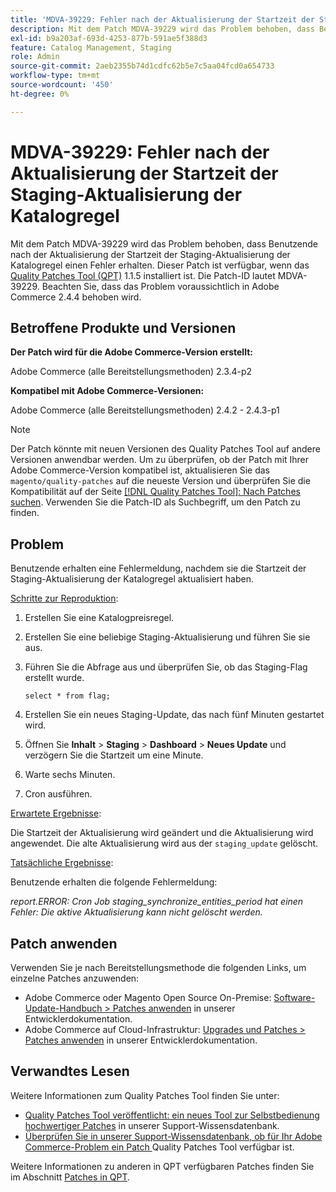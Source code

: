 ```yaml
---
title: 'MDVA-39229: Fehler nach der Aktualisierung der Startzeit der Staging-Aktualisierung der Katalogregel'
description: Mit dem Patch MDVA-39229 wird das Problem behoben, dass Benutzende nach der Aktualisierung der Startzeit der Staging-Aktualisierung der Katalogregel einen Fehler erhalten. Dieser Patch ist verfügbar, wenn das [Quality Patches Tool (QPT)](https://experienceleague.adobe.com/de/docs/commerce-operations/upgrade-guide/patches/overview) 1.1.5 installiert ist. Die Patch-ID lautet MDVA-39229. Beachten Sie, dass das Problem voraussichtlich in Adobe Commerce 2.4.4 behoben wird.
exl-id: b9a203af-693d-4253-877b-591ae5f388d3
feature: Catalog Management, Staging
role: Admin
source-git-commit: 2aeb2355b74d1cdfc62b5e7c5aa04fcd0a654733
workflow-type: tm+mt
source-wordcount: '450'
ht-degree: 0%

---
```


# MDVA-39229: Fehler nach der Aktualisierung der Startzeit der Staging-Aktualisierung der Katalogregel

Mit dem Patch MDVA-39229 wird das Problem behoben, dass Benutzende nach der Aktualisierung der Startzeit der Staging-Aktualisierung der Katalogregel einen Fehler erhalten. Dieser Patch ist verfügbar, wenn das [Quality Patches Tool (QPT)](https://experienceleague.adobe.com/de/docs/commerce-operations/upgrade-guide/patches/overview) 1.1.5 installiert ist. Die Patch-ID lautet MDVA-39229. Beachten Sie, dass das Problem voraussichtlich in Adobe Commerce 2.4.4 behoben wird.

## Betroffene Produkte und Versionen

**Der Patch wird für die Adobe Commerce-Version erstellt:**

Adobe Commerce (alle Bereitstellungsmethoden) 2.3.4-p2

**Kompatibel mit Adobe Commerce-Versionen:**

Adobe Commerce (alle Bereitstellungsmethoden) 2.4.2 - 2.4.3-p1

>[!NOTE]
>
>Der Patch könnte mit neuen Versionen des Quality Patches Tool auf andere Versionen anwendbar werden. Um zu überprüfen, ob der Patch mit Ihrer Adobe Commerce-Version kompatibel ist, aktualisieren Sie das `magento/quality-patches` auf die neueste Version und überprüfen Sie die Kompatibilität auf der Seite [[!DNL Quality Patches Tool]: Nach Patches suchen](https://experienceleague.adobe.com/tools/commerce-quality-patches/index.html?lang=de). Verwenden Sie die Patch-ID als Suchbegriff, um den Patch zu finden.

## Problem

Benutzende erhalten eine Fehlermeldung, nachdem sie die Startzeit der Staging-Aktualisierung der Katalogregel aktualisiert haben.

<u>Schritte zur Reproduktion</u>:

1. Erstellen Sie eine Katalogpreisregel.
1. Erstellen Sie eine beliebige Staging-Aktualisierung und führen Sie sie aus.
1. Führen Sie die Abfrage aus und überprüfen Sie, ob das Staging-Flag erstellt wurde.


   `select * from flag;`


1. Erstellen Sie ein neues Staging-Update, das nach fünf Minuten gestartet wird.
1. Öffnen Sie **Inhalt** > **Staging** > **Dashboard** > **Neues Update** und verzögern Sie die Startzeit um eine Minute.
1. Warte sechs Minuten.
1. Cron ausführen.

<u>Erwartete Ergebnisse</u>:

Die Startzeit der Aktualisierung wird geändert und die Aktualisierung wird angewendet. Die alte Aktualisierung wird aus der `staging_update` gelöscht.

<u>Tatsächliche Ergebnisse</u>:

Benutzende erhalten die folgende Fehlermeldung:

*report.ERROR: Cron Job staging_synchronize_entities_period hat einen Fehler: Die aktive Aktualisierung kann nicht gelöscht werden.*

## Patch anwenden

Verwenden Sie je nach Bereitstellungsmethode die folgenden Links, um einzelne Patches anzuwenden:

* Adobe Commerce oder Magento Open Source On-Premise: [Software-Update-Handbuch > Patches anwenden](https://experienceleague.adobe.com/de/docs/commerce-operations/tools/quality-patches-tool/usage) in unserer Entwicklerdokumentation.
* Adobe Commerce auf Cloud-Infrastruktur: [Upgrades und Patches > Patches anwenden](https://experienceleague.adobe.com/de/docs/commerce-cloud-service/user-guide/develop/upgrade/apply-patches) in unserer Entwicklerdokumentation.

## Verwandtes Lesen

Weitere Informationen zum Quality Patches Tool finden Sie unter:

* [Quality Patches Tool veröffentlicht: ein neues Tool zur Selbstbedienung hochwertiger Patches](/help/announcements/adobe-commerce-announcements/magento-quality-patches-released-new-tool-to-self-serve-quality-patches.md) in unserer Support-Wissensdatenbank.
* [Überprüfen Sie in unserer Support-Wissensdatenbank, ob für Ihr Adobe Commerce-Problem ein Patch ](/help/support-tools/patches-available-in-qpt-tool/check-patch-for-magento-issue-with-magento-quality-patches.md) Quality Patches Tool verfügbar ist.

Weitere Informationen zu anderen in QPT verfügbaren Patches finden Sie im Abschnitt [Patches in QPT](https://support.magento.com/hc/en-us/sections/360010506631-Patches-available-in-QPT-tool-).
